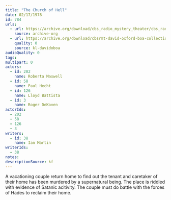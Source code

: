 ```yaml
---
title: "The Church of Hell"
date: 02/17/1978
id: 784
urls: 
  - url: https://archive.org/download/cbs_radio_mystery_theater/cbs_radio_mystery_theater-0751-0800.zip/cbs_radio_mystery_theater-0751-0800%2Fcbsrmt_0784_church_of_hell.mp3
    source: archive-org
  - url: https://archive.org/download/cbsrmt-david-oxford-boa-collection/CBSRMT-780217-0784-The-Church-of-Hell-(32-22)-[2007]-{BoA}.mp3
    quality: 0
    source: kl-davidoboa
audioQuality: 0
tags: 
multipart: 0
actors:  
  - id: 202
    name: Roberta Maxwell  
  - id: 58
    name: Paul Hecht  
  - id: 126
    name: Lloyd Battista  
  - id: 3
    name: Roger DeKoven
actorIds:  
  - 202  
  - 58  
  - 126  
  - 3
writers:  
  - id: 38
    name: Ian Martin
writerIds:  
  - 38
notes: 
descriptionSource: kf
---
```

A vacationing couple return home to find out the tenant and caretaker of their home has been murdered by a supernatural being. The place is riddled with evidence of Satanic acitivity. The couple must do battle with the forces of Hades to reclaim their home.